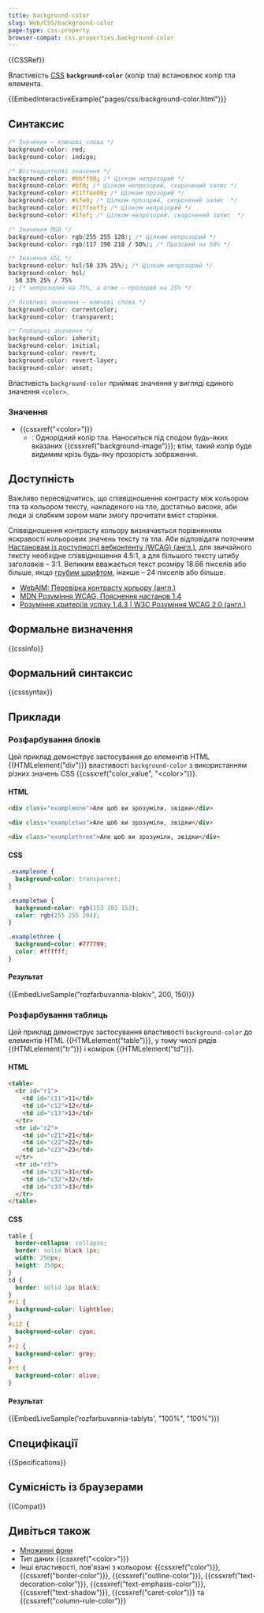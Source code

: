```yaml
---
title: background-color
slug: Web/CSS/background-color
page-type: css-property
browser-compat: css.properties.background-color
---
```


{{CSSRef}}

Властивість [CSS](/uk/docs/Web/CSS) **`background-color`** (колір тла) встановлює колір тла елемента.

{{EmbedInteractiveExample("pages/css/background-color.html")}}

## Синтаксис

```css
/* Значення – ключові слова */
background-color: red;
background-color: indigo;

/* Шістнадцяткові значення */
background-color: #bbff00; /* Цілком непрозорий */
background-color: #bf0; /* Цілком непрозорий, скорочений запис */
background-color: #11ffee00; /* Цілком прозорий */
background-color: #1fe0; /* Цілком прозорий, скорочений запис  */
background-color: #11ffeeff; /* Цілком непрозорий */
background-color: #1fef; /* Цілком непрозорий, скорочений запис  */

/* Значення RGB */
background-color: rgb(255 255 128); /* Цілком непрозорий */
background-color: rgb(117 190 218 / 50%); /* Прозорий на 50% */

/* Значення HSL */
background-color: hsl(50 33% 25%); /* Цілком непрозорий */
background-color: hsl(
  50 33% 25% / 75%
); /* непрозорий на 75%, а отже – прозорий на 25% */

/* Особливі значення – ключові слова */
background-color: currentcolor;
background-color: transparent;

/* Глобальні значення */
background-color: inherit;
background-color: initial;
background-color: revert;
background-color: revert-layer;
background-color: unset;
```

Властивість `background-color` приймає значення у вигляді єдиного значення `<color>`.

### Значення

- {{cssxref("&lt;color&gt;")}}
  - : Однорідний колір тла. Наноситься під сподом будь-яких вказаних {{cssxref("background-image")}}; втім, такий колір буде видимим крізь будь-яку прозорість зображення.

## Доступність

Важливо пересвідчитись, що співвідношення контрасту між кольором тла та кольором тексту, накладеного на тло, достатньо високе, аби люди зі слабким зором мали змогу прочитати вміст сторінки.

Співвідношення контрасту кольору визначається порівнянням яскравості кольорових значень тексту та тла. Аби відповідати поточним [Настановам із доступності вебконтенту (WCAG) (англ.)](https://www.w3.org/WAI/standards-guidelines/wcag/), для звичайного тексту необхідне співвідношення 4.5:1, а для більшого тексту штибу заголовків – 3:1. Великим вважається текст розміру 18.66 пікселів або більше, якщо [грубим шрифтом](/uk/docs/Web/CSS/font-weight), інакше – 24 пікселів або більше.

- [WebAIM: Перевірка контрасту кольору (англ.)](https://webaim.org/resources/contrastchecker/)
- [MDN Розуміння WCAG, Пояснення настанов 1.4](/uk/docs/Web/Accessibility/Understanding_WCAG/Perceivable#guideline_1.4_make_it_easier_for_users_to_see_and_hear_content_including_separating_foreground_from_background)
- [Розуміння критеріїв успіху 1.4.3 | W3C Розуміння WCAG 2.0 (англ.)](https://www.w3.org/TR/UNDERSTANDING-WCAG20/visual-audio-contrast-contrast.html)

## Формальне визначення

{{cssinfo}}

## Формальний синтаксис

{{csssyntax}}

## Приклади

### Розфарбування блоків

Цей приклад демонструє застосування до елементів HTML {{HTMLelement("div")}} властивості `background-color` з використанням різних значень CSS {{cssxref("color_value", "&lt;color&gt;")}}.

#### HTML

```html
<div class="exampleone">Але щоб ви зрозуміли, звідки</div>

<div class="exampletwo">Але щоб ви зрозуміли, звідки</div>

<div class="examplethree">Але щоб ви зрозуміли, звідки</div>
```

#### CSS

```css
.exampleone {
  background-color: transparent;
}

.exampletwo {
  background-color: rgb(153 102 153);
  color: rgb(255 255 204);
}

.examplethree {
  background-color: #777799;
  color: #ffffff;
}
```

#### Результат

{{EmbedLiveSample("rozfarbuvannia-blokiv", 200, 150)}}

### Розфарбування таблиць

Цей приклад демонструє застосування властивості `background-color` до елементів HTML {{HTMLelement("table")}}, у тому числі рядів {{HTMLelement("tr")}} і комірок {{HTMLelement("td")}}.

#### HTML

```html
<table>
  <tr id="r1">
    <td id="c11">11</td>
    <td id="c12">12</td>
    <td id="c13">13</td>
  </tr>
  <tr id="r2">
    <td id="c21">21</td>
    <td id="c22">22</td>
    <td id="c23">23</td>
  </tr>
  <tr id="r3">
    <td id="c31">31</td>
    <td id="c32">32</td>
    <td id="c33">33</td>
  </tr>
</table>
```

#### CSS

```css
table {
  border-collapse: collapse;
  border: solid black 1px;
  width: 250px;
  height: 150px;
}
td {
  border: solid 1px black;
}
#r1 {
  background-color: lightblue;
}
#c12 {
  background-color: cyan;
}
#r2 {
  background-color: grey;
}
#r3 {
  background-color: olive;
}
```

#### Результат

{{EmbedLiveSample('rozfarbuvannia-tablyts', "100%", "100%")}}

## Специфікації

{{Specifications}}

## Сумісність із браузерами

{{Compat}}

## Дивіться також

- [Множинні фони](/uk/docs/Web/CSS/CSS_backgrounds_and_borders/Using_multiple_backgrounds)
- Тип даних {{cssxref("&lt;color&gt;")}}
- Інші властивості, пов'язані з кольором: {{cssxref("color")}}, {{cssxref("border-color")}}, {{cssxref("outline-color")}}, {{cssxref("text-decoration-color")}}, {{cssxref("text-emphasis-color")}}, {{cssxref("text-shadow")}}, {{cssxref("caret-color")}} та {{cssxref("column-rule-color")}}
